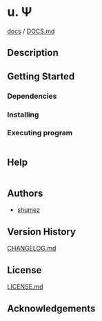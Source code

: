 <!--
Filename: 	README.md
Project: 	/Users/shume/Developer/mnemosyne/docs/Fornix/u_Ψ
Author: 	shumez <https://github.com/shumez>
Created: 	2018-06-15 20:44:0
Modified: 	2019-01-26 11:23:16
-----
Copyright (c) 2019 shumez
-->

# u. &Psi;


[docs] / [DOCS.md]


## Description


## Getting Started



### Dependencies



### Installing



### Executing program

```
```

## Help

```
```

## Authors

* [shumez]

## Version History

[CHANGELOG.md]

## License

[LICENSE.md]


## Acknowledgements


<!-- ------------------------------- -->
[shumez]: shumez
[DOCS.md]: docs/DOCS.md
[docs]: docs/
[CHANGELOG.md]: CHANGELOG.md
[LICENSE.md]: LICENSE.md
